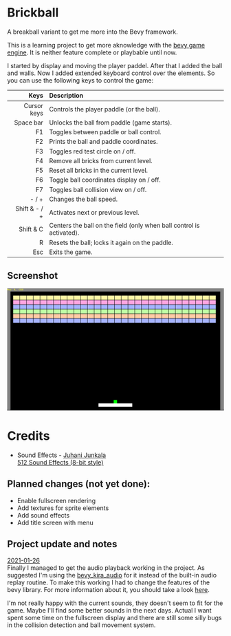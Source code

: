 # Brickball
A breakball variant to get me more into the Bevy framework.

This is a learning project to get more aknowledge with the [bevy game engine](https://bevyengine.org/). 
It is neither feature complete or playbable until now.

I started by display and moving the player paddel. After that I added the ball and walls. 
Now I added extended keyboard control over the elements. So you can use the following keys to control the game: 


|          Keys | Description                                                          |
|--------------:|:---------------------------------------------------------------------|
|   Cursor keys | Controls the player paddle (or the ball).                            |
|     Space bar | Unlocks the ball from paddle (game starts).                          |
|            F1 | Toggles between paddle or ball control.                              |
|            F2 | Prints the ball and paddle coordinates.                              |
|            F3 | Toggles red test circle on / off.                                    |
|            F4 | Remove all bricks from current level.                                |
|            F5 | Reset all bricks in the current level.                               |
|            F6 | Toggle ball coordinates display on / off.                            |
 |            F7 | Toggles ball collision view on / off.                                |
|         - / + | Changes the ball speed.                                              | 
| Shift & - / + | Activates next or previous level.                                    |
|     Shift & C | Centers the ball on the field (only when ball control is activated). |
|             R | Resets the ball; locks it again on the paddle.                       |
|           Esc | Exits the game.                                                      |

## Screenshot
<p>
  <img src="https://github.com/gpietz/brickball/blob/master/docs/screenshots/brickball220111-01.png" 
       alt="Project Screenshot" />
</p>

# Credits 

* Sound Effects - <a href="https://juhanijunkala.com/">Juhani Junkala</a>  
  <a href="https://opengameart.org/content/512-sound-effects-8-bit-style">512 Sound Effects (8-bit style)</a>

## Planned changes (not yet done): 
* Enable fullscreen rendering
* Add textures for sprite elements
* Add sound effects
* Add title screen with menu

## Project update and notes

<span style="text-decoration: underline">
2021-01-26
</span><br/>
Finally I managed to get the audio playback working in the project. 
As suggested I'm using the <a href="https://github.com/niklasei/bevy_kira_audio">bevy_kira_audio</a> 
for it instead of the built-in audio replay routine. To make this working I had 
to change the features of the bevy library. For more information about it, you 
should take a look <a href="https://bevy-cheatbook.github.io/features/audio.html">here</a>.

I'm not really happy with the current sounds, they doesn't seem to fit for the 
game. Maybe I'll find some better sounds in the next days. Actual I want spent
some time on the fullscreen display and there are still some silly bugs in 
the collision detection and ball movement system.
